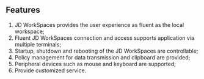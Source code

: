 ## Features
1. JD WorkSpaces provides the user experience as fluent as the local workspace;</br>
2. Fluent JD WorkSpaces connection and access supports application via multiple terminals;</br>
3. Startup, shutdown and rebooting of the JD WorkSpaces are controllable;</br>
4. Policy management for data transmission and clipboard are provided;</br>
5. Peripheral devices such as mouse and keyboard are supported;</br>
6. Provide customized service.
